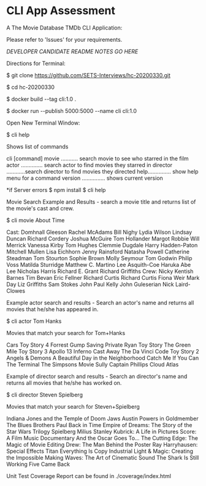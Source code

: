 # CLI App Assessment

A The Movie Database TMDb CLI Application:

Please refer to 'Issues' for your requirements.

*DEVELOPER CANDIDATE README NOTES GO HERE*

Directions for Terminal:

$ git clone https://github.com/SETS-Interviews/hc-20200330.git

$ cd hc-20200330

$ docker build --tag cli:1.0 .

$ docker run --publish 5000:5000 --name cli cli:1.0

Open New Terminal Window:

$ cli help

Shows list of commands 

cli [command] <options>
  movie <movie name>........... search movie to see who starred in the film
  actor <actor name>.............. search actor to find movies they starred in
  director <director name> ............search director to find movies they directed
  help............... show help menu for a command
  version ............... shows current version

*if Server errors 
$ npm install
$ cli help

Movie Search Example and Results - search a movie title and returns list of the movie's cast and crew.

$ cli movie About Time

Cast:
Domhnall Gleeson
Rachel McAdams
Bill Nighy
Lydia Wilson
Lindsay Duncan
Richard Cordery
Joshua McGuire
Tom Hollander
Margot Robbie
Will Merrick
Vanessa Kirby
Tom Hughes
Clemmie Dugdale
Harry Hadden-Paton
Mitchell Mullen
Lisa Eichhorn
Jenny Rainsford
Natasha Powell
Catherine Steadman
Tom Stourton
Sophie Brown
Molly Seymour
Tom Godwin
Philip Voss
Matilda Sturridge
Matthew C. Martino
Lee Asquith-Coe
Haruka Abe
Lee Nicholas Harris
Richard E. Grant
Richard Griffiths
Crew:
Nicky Kentish Barnes
Tim Bevan
Eric Fellner
Richard Curtis
Richard Curtis
Fiona Weir
Mark Day
Liz Griffiths
Sam Stokes
John Paul Kelly
John Guleserian
Nick Laird-Clowes


Example actor search and results - Search an actor's name and returns all movies that he/she has appeared in.

$ cli actor Tom Hanks

Movies that match your search for Tom+Hanks

Cars
Toy Story 4
Forrest Gump
Saving Private Ryan
Toy Story
The Green Mile
Toy Story 3
Apollo 13
Inferno
Cast Away
The Da Vinci Code
Toy Story 2
Angels & Demons
A Beautiful Day in the Neighborhood
Catch Me If You Can
The Terminal
The Simpsons Movie
Sully
Captain Phillips
Cloud Atlas

Example of director search and results - Search an director's name and returns all movies that he/she has worked on.

$ cli director Steven Spielberg

Movies that match your search for Steven+Spielberg

Indiana Jones and the Temple of Doom
Jaws
Austin Powers in Goldmember
The Blues Brothers
Paul
Back in Time
Empire of Dreams: The Story of the Star Wars Trilogy
Spielberg
Milius
Stanley Kubrick: A Life in Pictures
Score: A Film Music Documentary
And the Oscar Goes To...
The Cutting Edge: The Magic of Movie Editing
Drew: The Man Behind the Poster
Ray Harryhausen: Special Effects Titan
Everything Is Copy
Industrial Light & Magic: Creating the Impossible
Making Waves: The Art of Cinematic Sound
The Shark Is Still Working
Five Came Back

Unit Test Coverage Report can be found in ./coverage/index.html
